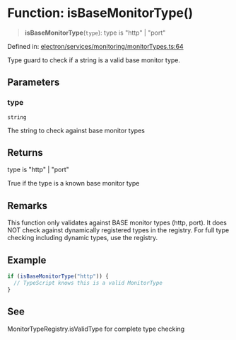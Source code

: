 # Function: isBaseMonitorType()

> **isBaseMonitorType**(`type`): type is "http" \| "port"

Defined in: [electron/services/monitoring/monitorTypes.ts:64](https://github.com/Nick2bad4u/Uptime-Watcher/blob/dca5483e793478722cd3e6e125cafcec5fc771f0/electron/services/monitoring/monitorTypes.ts#L64)

Type guard to check if a string is a valid base monitor type.

## Parameters

### type

`string`

The string to check against base monitor types

## Returns

type is "http" \| "port"

True if the type is a known base monitor type

## Remarks

This function only validates against BASE monitor types (http, port).
It does NOT check against dynamically registered types in the registry.
For full type checking including dynamic types, use the registry.

## Example

```typescript
if (isBaseMonitorType("http")) {
  // TypeScript knows this is a valid MonitorType
}
```

## See

MonitorTypeRegistry.isValidType for complete type checking
